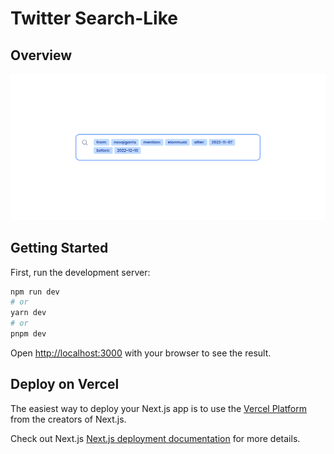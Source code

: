 # Twitter Search-Like
## Overview
<img src="./public/ex.png" width="1280" loading="lazy" alt="Get Metadata form URL - NovqiGarrix" />

## Getting Started

First, run the development server:

```bash
npm run dev
# or
yarn dev
# or
pnpm dev
```

Open [http://localhost:3000](http://localhost:3000) with your browser to see the result.

## Deploy on Vercel

The easiest way to deploy your Next.js app is to use the [Vercel Platform](https://vercel.com/new?utm_medium=default-template&filter=next.js&utm_source=create-next-app&utm_campaign=create-next-app-readme) from the creators of Next.js.

Check out Next.js [Next.js deployment documentation](https://nextjs.org/docs/deployment) for more details.
